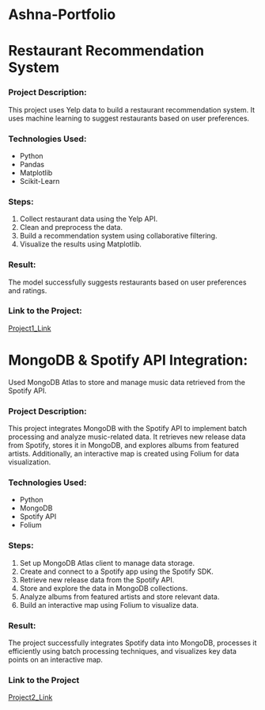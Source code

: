 # Ashna-Portfolio
# Restaurant Recommendation System

### Project Description:
This project uses Yelp data to build a restaurant recommendation system. It uses machine learning to suggest restaurants based on user preferences.

### Technologies Used:
- Python
- Pandas
- Matplotlib
- Scikit-Learn

### Steps:
1. Collect restaurant data using the Yelp API.
2. Clean and preprocess the data.
3. Build a recommendation system using collaborative filtering.
4. Visualize the results using Matplotlib.

### Result:
The model successfully suggests restaurants based on user preferences and ratings.

### Link to the Project:
[Project1_Link](https://github.com/Ashna-20/Ashna-Portfolio/blob/main/Restaurant_Locator_System.ipynb)

# MongoDB & Spotify API Integration: 
Used MongoDB Atlas to store and manage music data retrieved from the Spotify API.

### Project Description: 
This project integrates MongoDB with the Spotify API to implement batch processing and analyze music-related data. It retrieves new release data from Spotify, stores it in MongoDB, and explores albums from featured artists. Additionally, an interactive map is created using Folium for data visualization. 

### Technologies Used:
- Python
- MongoDB
- Spotify API
- Folium

### Steps:

1. Set up MongoDB Atlas client to manage data storage.
2. Create and connect to a Spotify app using the Spotify SDK.
3. Retrieve new release data from the Spotify API.
4. Store and explore the data in MongoDB collections.
5. Analyze albums from featured artists and store relevant data.
6. Build an interactive map using Folium to visualize data.

### Result:
The project successfully integrates Spotify data into MongoDB, processes it efficiently using batch processing techniques, and visualizes key data points on an interactive map.

### Link to the Project
[Project2_Link]()
